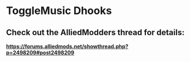 # ToggleMusic Dhooks
## Check out the AlliedModders thread for details:
**https://forums.alliedmods.net/showthread.php?p=2498209#post2498209**
